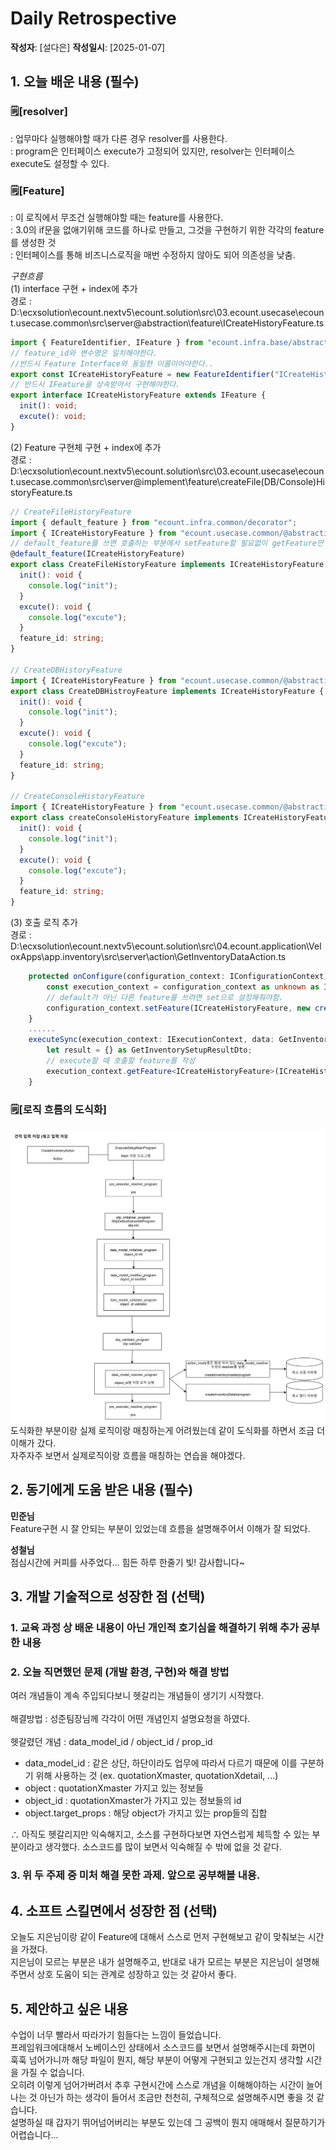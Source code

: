 # Daily Retrospective

**작성자**: [설다은]
**작성일시**: [2025-01-07]

## 1. 오늘 배운 내용 (필수)

### 🗒️[resolver]

: 업무마다 실행해야할 때가 다른 경우 resolver를 사용한다.<br>
: program은 인터페이스 execute가 고정되어 있지만, resolver는 인터페이스 execute도 설정할 수 있다.<br>

### 🗒️[Feature]

: 이 로직에서 무조건 실행해야할 때는 feature를 사용한다.<br>
: 3.0의 if문을 없애기위해 코드를 하나로 만들고, 그것을 구현하기 위한 각각의 feature를 생성한 것<br>
: 인터페이스를 통해 비즈니스로직을 매번 수정하지 않아도 되어 의존성을 낮춤.

_구현흐름_<br>
(1) interface 구현 + index에 추가<br>
경로 : D:\ecxsolution\ecount.nextv5\ecount.solution\src\03.ecount.usecase\ecount.usecase.common\src\server\@abstraction\feature\ICreateHistoryFeature.ts

```ts
import { FeatureIdentifier, IFeature } from "ecount.infra.base/abstraction";
// feature_id와 변수명은 일치해야한다.
//반드시 Feature Interface와 동일한 이름이어야한다..
export const ICreateHistoryFeature = new FeatureIdentifier("ICreateHistoryFeature");
// 반드시 IFeature을 상속받아서 구현해야한다.
export interface ICreateHistoryFeature extends IFeature {
  init(): void;
  excute(): void;
}
```

(2) Feature 구현체 구현 + index에 추가<br>
경로 :
D:\ecxsolution\ecount.nextv5\ecount.solution\src\03.ecount.usecase\ecount.usecase.common\src\server\@implement\feature\createFile(DB/Console)HistoryFeature.ts

```ts
// CreateFileHistoryFeature
import { default_feature } from "ecount.infra.common/decorator";
import { ICreateHistoryFeature } from "ecount.usecase.common/@abstraction";
// default_feature를 쓰면 호출하는 부분에서 setFeature할 필요없이 getFeature만 사용하면 됨. (같은 인터페이스를 사용하는 feature중 하나에만 걸어야함.)
@default_feature(ICreateHistoryFeature)
export class CreateFileHistoryFeature implements ICreateHistoryFeature {
  init(): void {
    console.log("init");
  }
  excute(): void {
    console.log("excute");
  }
  feature_id: string;
}

// CreateDBHistoryFeature
import { ICreateHistoryFeature } from "ecount.usecase.common/@abstraction";
export class CreateDBHistroyFeature implements ICreateHistoryFeature {
  init(): void {
    console.log("init");
  }
  excute(): void {
    console.log("excute");
  }
  feature_id: string;
}

// CreateConsoleHistoryFeature
import { ICreateHistoryFeature } from "ecount.usecase.common/@abstraction";
export class createConsoleHistoryFeature implements ICreateHistoryFeature {
  init(): void {
    console.log("init");
  }
  excute(): void {
    console.log("excute");
  }
  feature_id: string;
}
```

(3) 호출 로직 추가<br>
경로 : D:\ecxsolution\ecount.nextv5\ecount.solution\src\04.ecount.application\VeloxApps\app.inventory\src\server\action\GetInventoryDataAction.ts

```ts
	protected onConfigure(configuration_context: IConfigurationContext): void {
		const execution_context = configuration_context as unknown as IExecutionContext;
        // default가 아닌 다른 feature를 쓰려면 set으로 설정해줘야함.
		configuration_context.setFeature(ICreateHistoryFeature, new createConsoleHistoryFeature());
    }
    ......
	executeSync(execution_context: IExecutionContext, data: GetInventorySetupRequestDto): GetInventorySetupResultDto {
		let result = {} as GetInventorySetupResultDto;
        // execute할 때 호출할 feature를 작성
		execution_context.getFeature<ICreateHistoryFeature>(ICreateHistoryFeature).excute();
    }
```

### 🗒️[로직 흐름의 도식화]

<img src="../ref/설다은_이미지/2025-01-07_이미지1.png">
도식화한 부분이랑 실제 로직이랑 매칭하는게 어려웠는데 같이 도식화를 하면서 조금 더 이해가 갔다.<br> 자주자주 보면서 실제로직이랑 흐름을 매칭하는 연습을 해야겠다.

## 2. 동기에게 도움 받은 내용 (필수)

**민준님**<br>
Feature구현 시 잘 안되는 부분이 있었는데 흐름을 설명해주어서 이해가 잘 되었다.<br>

**성철님**<br>
점심시간에 커피를 사주었다... 힘든 하루 한줄기 빛! 감사합니다~

## 3. 개발 기술적으로 성장한 점 (선택)

### 1. 교육 과정 상 배운 내용이 아닌 개인적 호기심을 해결하기 위해 추가 공부한 내용

### 2. 오늘 직면했던 문제 (개발 환경, 구현)와 해결 방법

여러 개념들이 계속 주입되다보니 헷갈리는 개념들이 생기기 시작했다.<br><br>
해결방법 : 성준팀장님께 각각이 어떤 개념인지 설명요청을 하였다.<br><br>
헷갈렸던 개념 : data_model_id / object_id / prop_id<br>

- data_model_id : 같은 상단, 하단이라도 업무에 따라서 다르기 때문에 이를 구분하기 위해 사용하는 것 (ex. quotationXmaster, quotationXdetail, ...)<br>
- object : quotationXmaster 가지고 있는 정보들<br>
- object_id : quotationXmaster가 가지고 있는 정보들의 id<br>
- object.target_props : 해당 object가 가지고 있는 prop들의 집합<br>

∴ 아직도 헷갈리지만 익숙해지고, 소스를 구현하다보면 자연스럽게 체득할 수 있는 부분이라고 생각했다. 소스코드를 많이 보면서 익숙해질 수 밖에 없을 것 같다.

### 3. 위 두 주제 중 미처 해결 못한 과제. 앞으로 공부해볼 내용.

## 4. 소프트 스킬면에서 성장한 점 (선택)

오늘도 지은님이랑 같이 Feature에 대해서 스스로 먼저 구현해보고 같이 맞춰보는 시간을 가졌다.<br>
지은님이 모르는 부분은 내가 설명해주고, 반대로 내가 모르는 부분은 지은님이 설명해주면서 상호 도움이 되는 관계로 성장하고 있는 것 같아서 좋다.

## 5. 제안하고 싶은 내용

수업이 너무 빨라서 따라가기 힘들다는 느낌이 들었습니다.<br>
프레임워크에대해서 노베이스인 상태에서 소스코드를 보면서 설명해주시는데 화면이 훅훅 넘어가니까 해당 파일이 뭔지, 해당 부분이 어떻게 구현되고 있는건지 생각할 시간을 가질 수 없습니다.<br>
오히려 이렇게 넘어가버려서 추후 구현시간에 스스로 개념을 이해해야하는 시간이 늘어나는 것 아닌가 하는 생각이 들어서 조금만 천천히, 구체적으로 설명해주시면 좋을 것 같습니다.<br>
설명하실 때 갑자기 뛰어넘어버리는 부분도 있는데 그 공백이 뭔지 애매해서 질문하기가 어렵습니다...<br>
